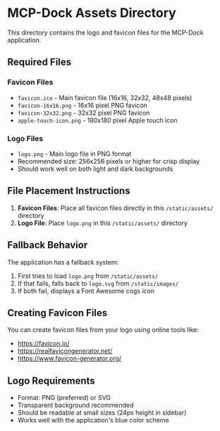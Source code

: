 # MCP-Dock Assets Directory

This directory contains the logo and favicon files for the MCP-Dock application.

## Required Files

### Favicon Files
- `favicon.ico` - Main favicon file (16x16, 32x32, 48x48 pixels)
- `favicon-16x16.png` - 16x16 pixel PNG favicon
- `favicon-32x32.png` - 32x32 pixel PNG favicon
- `apple-touch-icon.png` - 180x180 pixel Apple touch icon

### Logo Files
- `logo.png` - Main logo file in PNG format
- Recommended size: 256x256 pixels or higher for crisp display
- Should work well on both light and dark backgrounds

## File Placement Instructions

1. **Favicon Files**: Place all favicon files directly in this `/static/assets/` directory
2. **Logo File**: Place `logo.png` in this `/static/assets/` directory

## Fallback Behavior

The application has a fallback system:
1. First tries to load `logo.png` from `/static/assets/`
2. If that fails, falls back to `logo.svg` from `/static/images/`
3. If both fail, displays a Font Awesome cogs icon

## Creating Favicon Files

You can create favicon files from your logo using online tools like:
- https://favicon.io/
- https://realfavicongenerator.net/
- https://www.favicon-generator.org/

## Logo Requirements

- Format: PNG (preferred) or SVG
- Transparent background recommended
- Should be readable at small sizes (24px height in sidebar)
- Works well with the application's blue color scheme
